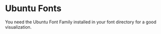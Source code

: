 Ubuntu Fonts
====

You need the Ubuntu Font Family installed in your font directory for a good visualization.
